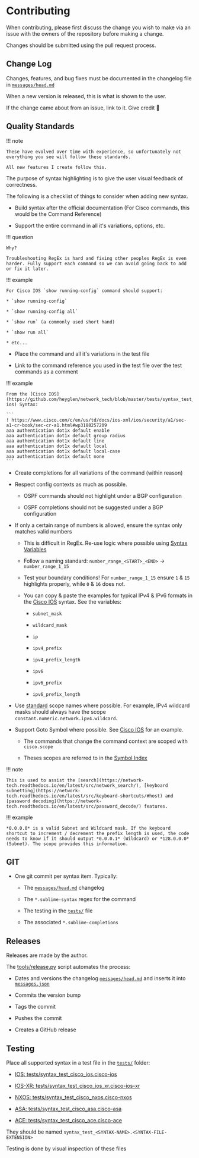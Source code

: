 # Contributing

When contributing, please first discuss the change you wish to make via an issue with the owners of the repository before making a change.

Changes should be submitted using the pull request process.

## Change Log

Changes, features, and bug fixes must be documented in the changelog file in [`messages/head.md`](https://github.com/heyglen/network_tech/blob/master/messages/head.md)

When a new version is released, this is what is shown to the user.

If the change came about from an issue, link to it. Give credit 🙂

## Quality Standards

!!! note

    These have evolved over time with experience, so unfortunately not everything you see will follow these standards.

    All new features I create follow this.

The purpose of syntax highlighting is to give the user visual feedback of correctness.

The following is a checklist of things to consider when adding new syntax.

* Build syntax after the official documentation (For Cisco commands, this would be the Command Reference)

* Support the entire command in all it's variations, options, etc.

!!! question

    Why?

    Troubleshooting RegEx is hard and fixing other peoples RegEx is even harder. Fully support each command so we can avoid going back to add or fix it later.

!!! example

    For Cisco IOS `show running-config` command should support:

    * `show running-config`

    * `show running-config all`

    * `show run` (a commonly used short hand)

    * `show run all`

    * etc...

* Place the command and all it's variations in the test file

* Link to the command reference you used in the test file over the test commands as a comment

!!! example

    From the [Cisco IOS](https://github.com/heyglen/network_tech/blob/master/tests/syntax_test_cisco_ios.cisco-ios) Syntax:

    ```
    ! https://www.cisco.com/c/en/us/td/docs/ios-xml/ios/security/a1/sec-a1-cr-book/sec-cr-a1.html#wp3188257209
    aaa authentication dot1x default enable
    aaa authentication dot1x default group radius
    aaa authentication dot1x default line
    aaa authentication dot1x default local
    aaa authentication dot1x default local-case
    aaa authentication dot1x default none
    ```


* Create completions for all variations of the command (within reason)

* Respect config contexts as much as possible.

    * OSPF commands should not highlight under a BGP configuration

    * OSPF completions should not be suggested under a BGP configuration

* If only a certain range of numbers is allowed, ensure the syntax only matches valid numbers

    * This is difficult in RegEx. Re-use logic where possible using [Syntax Variables](https://www.sublimetext.com/docs/syntax.html#variables)

    * Follow a naming standard: `number_range_<START>_<END>` → `number_range_1_15`

    * Test your boundary conditions! For `number_range_1_15` ensure `1` & `15` highlights properly, while `0` & `16` does not.

    * You can copy & paste the examples for typical IPv4 & IPv6 formats in the [Cisco IOS](https://github.com/heyglen/network_tech/blob/master/cisco-ios.sublime-syntax) syntax. See the variables:

        * `subnet_mask`

        * `wildcard_mask`

        * `ip`

        * `ipv4_prefix`

        * `ipv4_prefix_length`

        * `ipv6`

        * `ipv6_prefix`

        * `ipv6_prefix_length`

* Use [standard](https://github.com/heyglen/network_tech/blob/master/standards.txt) scope names where possible. For example, IPv4 wildcard masks should always have the scope `constant.numeric.network.ipv4.wildcard`.

* Support Goto Symbol where possible. See [Cisco IOS](https://github.com/heyglen/network_tech/blob/master/cisco-ios.sublime-syntax) for an example.

    * The commands that change the command context are scoped with `cisco.scope`

    * Theses scopes are referred to in the [Symbol Index](https://github.com/heyglen/network_tech/blob/master/Symbol%20Index.tmPreferences)

!!! note

    This is used to assist the [search](https://network-tech.readthedocs.io/en/latest/src/network_search/), [keyboard subnetting](https://network-tech.readthedocs.io/en/latest/src/keyboard-shortcuts/#host) and [password decoding](https://network-tech.readthedocs.io/en/latest/src/password_decode/) features.

!!! example

    *0.0.0.0* is a valid Subnet and Wildcard mask. If the keyboard shortcut to increment / decrement the prefix length is used, the code needs to know if it should output *0.0.0.1* (Wildcard) or *128.0.0.0* (Subnet). The scope provides this information.

## GIT

* One git commit per syntax item. Typically:

    * The [`messages/head.md`](https://github.com/heyglen/network_tech/blob/master/messages/head.md) changelog

    * The `*.sublime-syntax` regex for the command

    * The testing in the [`tests/`](https://github.com/heyglen/network_tech/tree/master/tests) file

    * The associated `*.sublime-completions`


## Releases

Releases are made by the author.

The [tools/release.py](https://github.com/heyglen/network_tech/blob/master/tools/release.py) script automates the process:

* Dates and versions the changelog [`messages/head.md`](https://github.com/heyglen/network_tech/blob/master/messages/head.md) and inserts it into [`messages.json`](https://github.com/heyglen/network_tech/blob/master/messages.json)

* Commits the version bump

* Tags the commit

* Pushes the commit

* Creates a GitHub release

## Testing

Place all supported syntax in a test file in the [`tests/`](https://github.com/heyglen/network_tech/tree/master/tests) folder:

* [IOS: tests/syntax_test_cisco_ios.cisco-ios](https://github.com/heyglen/network_tech/blob/master/tests/syntax_test_cisco_ios.cisco-ios)

* [IOS-XR: tests/syntax_test_cisco_ios_xr.cisco-ios-xr](https://github.com/heyglen/network_tech/blob/master/tests/syntax_test_cisco_ios_xr.cisco-ios-xr)

* [NXOS: tests/syntax_test_cisco_nxos.cisco-nxos](https://github.com/heyglen/network_tech/blob/master/tests/syntax_test_cisco_nxos.cisco-nxos)

* [ASA: tests/syntax_test_cisco_asa.cisco-asa](https://github.com/heyglen/network_tech/blob/master/tests/syntax_test_cisco_asa.cisco-asa)

* [ACE: tests/syntax_test_cisco_ace.cisco-ace](https://github.com/heyglen/network_tech/blob/master/tests/syntax_test_cisco_ace.cisco-ace)

They should be named `syntax_test_<SYNTAX-NAME>.<SYNTAX-FILE-EXTENSION>`

Testing is done by visual inspection of these files
